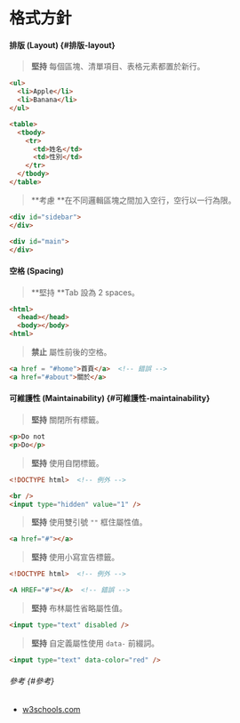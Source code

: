 # 格式方針

#### 排版 \(Layout\) {#排版-layout}

> **堅持** 每個區塊、清單項目、表格元素都置於新行。

```html
<ul>
  <li>Apple</li>
  <li>Banana</li>
</ul>

<table>
  <tbody>
    <tr>
      <td>姓名</td>
      <td>性別</td>
    </tr>
  </tbody>
</table>
```

> **考慮 **在不同邏輯區塊之間加入空行，空行以一行為限。

```html
<div id="sidebar">
</div>

<div id="main">
</div>
```

#### 空格 \(Spacing\)

> **堅持 **Tab 設為 2 spaces。

```html
<html>
  <head></head>
  <body></body>
<html>
```

> **禁止** 屬性前後的空格。

```html
<a href = "#home">首頁</a>  <!-- 錯誤 -->
<a href="#about">關於</a>
```

#### 可維護性 \(Maintainability\) {#可維護性-maintainability}

> **堅持** 關閉所有標籤。

```html
<p>Do not
<p>Do</p>
```

> **堅持** 使用自閉標籤。

```html
<!DOCTYPE html>  <!-- 例外 -->

<br />
<input type="hidden" value="1" />
```

> **堅持** 使用雙引號 `""` 框住屬性值。

```html
<a href="#"></a>
```

> **堅持** 使用小寫宣告標籤。

```html
<!DOCTYPE html>  <!-- 例外 -->

<A HREF="#"></A>  <!-- 錯誤 -->
```

> **堅持** 布林屬性省略屬性值。

```html
<input type="text" disabled />
```

> **堅持** 自定義屬性使用 `data-` 前綴詞。

```html
<input type="text" data-color="red" />
```

###### 參考 {#參考}

* [w3schools.com](https://www.w3schools.com/html/html5_syntax.asp)




